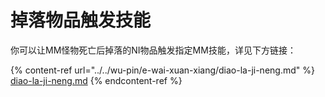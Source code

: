 # 掉落物品触发技能

你可以让MM怪物死亡后掉落的NI物品触发指定MM技能，详见下方链接：

{% content-ref url="../../wu-pin/e-wai-xuan-xiang/diao-la-ji-neng.md" %}
[diao-la-ji-neng.md](../../wu-pin/e-wai-xuan-xiang/diao-la-ji-neng.md)
{% endcontent-ref %}
